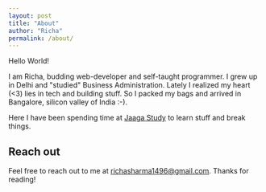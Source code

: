 ```yaml
---
layout: post
title: "About"
author: "Richa"
permalink: /about/
---
```


Hello World! 

I am Richa, budding web-developer and self-taught programmer. I grew up in Delhi and "studied" Business Administration. Lately I realized my heart (<3) lies in tech and building stuff. So I packed my bags and arrived in Bangalore, silicon valley of India :-). 

Here I have been spending time at [Jaaga Study](https://www.jaaga.in/study) to learn stuff and break things. 

## Reach out
Feel free to reach out to me at richasharma1496@gmail.com.
Thanks for reading!
